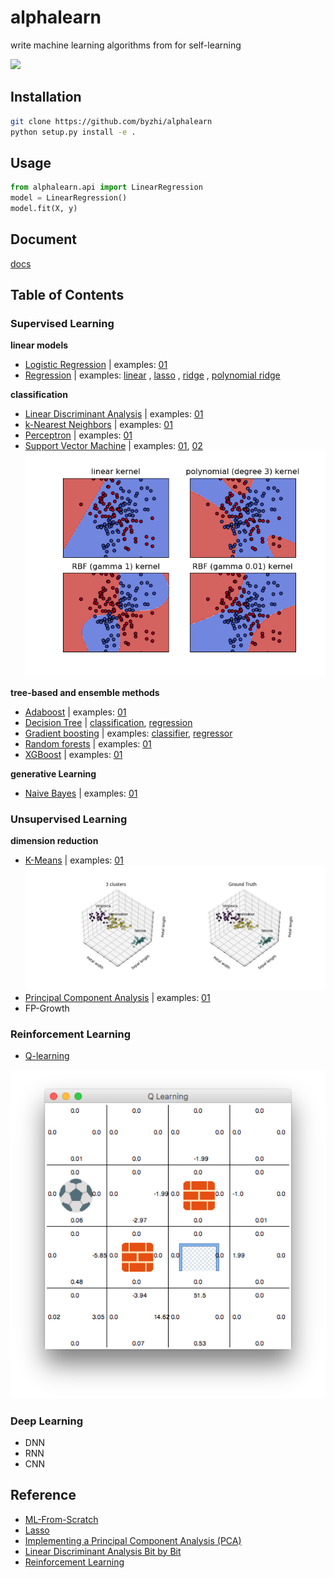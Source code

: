 # alphalearn
write machine learning algorithms from for self-learning

![](https://img.shields.io/badge/python-3.5+-blue.svg)

## Installation
```bash
git clone https://github.com/byzhi/alphalearn
python setup.py install -e .
```

## Usage
```python
from alphalearn.api import LinearRegression
model = LinearRegression()
model.fit(X, y)
```

## Document
[docs](https://byzhi.github.io/alphalearn/) 

## Table of Contents

### Supervised Learning
**linear models**

- [Logistic Regression](./alphalearn/supervised/logistic_regression.py) | examples: [01](./examples/example_LogisticRegression.py)
- [Regression](./alphalearn/supervised/regression.py)
 | examples: [linear](./examples/example_LinearRegression.py)
, [lasso](./examples/example_LassoRegression.py)
, [ridge](./examples/example_RidgeRegression.py)
, [polynomial ridge](./examples/example_PolynomialRidgeRegression.py)

**classification**

- [Linear Discriminant Analysis](./alphalearn/supervised/linear_discriminant_analysis.py) | examples: [01](./examples/example_PCA_LDA.py)
- [k-Nearest Neighbors](./alphalearn/supervised/k_nearest_neighbors.py) | examples: [01](./examples/example_KNeighborsClassifier.py)
- [Perceptron](./alphalearn/supervised/perceptron.py) | examples: [01](./examples/example_Perceptron.py)
- [Support Vector Machine](./alphalearn/supervised/support_vector_machine.py) | examples: [01](./examples/example_svm.py), [02](./examples/example_svm_02.py)
![](./examples/example_svm_02.png)

**tree-based and ensemble methods**

- [Adaboost](./alphalearn/supervised/adaboost.py) | examples: [01](./examples/example_Adaboost.py)
- [Decision Tree](./alphalearn/supervised/decision_tree.py) | [classification](./examples/example_ClassificationTree.py), [regression](./examples/example_RegressionTree.py)
- [Gradient boosting](./alphalearn/supervised/gradient_boosting.py) | examples: [classifier](./examples/example_GradientBoostingClassifier.py), [regressor](./examples/example_GradientBoostingRegressor.py)
- [Random forests](./alphalearn/supervised/random_forest.py) | examples: [01](./examples/example_RandomForestClassifier.py)
- [XGBoost](./alphalearn/supervised/xgboost.py) | examples: [01](./examples/example_XGBoost.py)

**generative Learning**

- [Naive Bayes](./alphalearn/supervised/naive_bayes.py) | examples: [01](./examples/example_GaussianNB.py)

### Unsupervised Learning

**dimension reduction**

- [K-Means](./alphalearn/unsupervised/kmeans.py) | examples: [01](./examples/example_KMeans.py)
![](./examples/example_KMeans.png)
- [Principal Component Analysis](./alphalearn/unsupervised/principal_component_analysis.py) | examples: [01](./examples/example_PCA_LDA.py)
-  FP-Growth

### Reinforcement Learning
- [Q-learning](./alphalearn/reinforcement/q_learning.py)

![](alphalearn/reinforcement/q_learning.png)

### Deep Learning
- DNN
- RNN
- CNN

## Reference
- [ML-From-Scratch](https://github.com/eriklindernoren/ML-From-Scratch)
- [Lasso](https://github.com/satopirka/Lasso)
- [Implementing a Principal Component Analysis (PCA)](https://sebastianraschka.com/Articles/2014_pca_step_by_step.html)
- [Linear Discriminant Analysis Bit by Bit](https://sebastianraschka.com/Articles/2014_python_lda.html)
- [Reinforcement Learning](https://github.com/rlcode/reinforcement-learning)